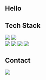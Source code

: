 ## Hello

## Tech Stack

<a href="#"><img src="https://img.shields.io/badge/Java-000000?style=flat-plastic&logo=java&logoColor=007396"/></a>
<a href="#"><img src="https://img.shields.io/badge/Mysql-000000?style=flat-plastic&logo=MariaDB Foundation&logoColor=blue"/></a><br />
<a href="#"><img src="https://img.shields.io/badge/HTML-000000?style=flat-plastic&logo=HTML5&logoColor=E34F26"/></a>
<a href="#"><img src="https://img.shields.io/badge/CSS-000000?style=flat-plastic&logo=CSS3&logoColor=1572B6"/></a>
<a href="#"><img src="https://img.shields.io/badge/JavaScript-000000?style=flat-plastic&logo=JavaScript&logoColor=F7DF1E"/></a>
<a href="#"><img src="https://img.shields.io/badge/jQuery-000000?style=flat-plastic&logo=jquery&logoColor=0769AD"></a>
<!-- <a href="#"><img src="https://img.shields.io/badge/Adobe Photoshop-000000?style=flat-plastic&logo=AdobePhotoshop&logoColor=31A8FF"/></a> -->
<!-- <a href="#"><img src="https://img.shields.io/badge/Adobe Illustrator-000000?style=flat-plastic&logo=Adobe Illustrator&logoColor=FF9A00"/></a> -->

## Contact

<a href="mailto:roornorn@gmail.com"><img src="https://img.shields.io/badge/Gmail-000000?style=flat-square&logo=Gmail&logoColor=D0A9F5&link=mailto:roornorn@gmail.com"/></a>
